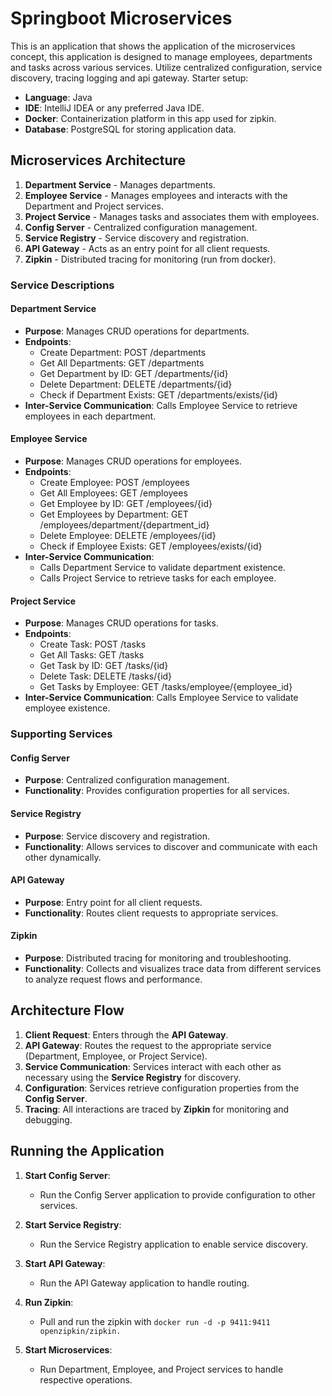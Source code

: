 # Springboot Microservices
This is an application that shows the application of the microservices concept, this application is designed to manage employees, departments and tasks across various services. Utilize centralized configuration, service discovery, tracing logging and api gateway.
Starter setup:
- **Language**: Java
- **IDE**: IntelliJ IDEA or any preferred Java IDE.
- **Docker**: Containerization platform in this app used for zipkin.
- **Database**: PostgreSQL for storing application data.

## Microservices Architecture

1. **Department Service** - Manages departments.
2. **Employee Service** - Manages employees and interacts with the Department and Project services.
3. **Project Service** - Manages tasks and associates them with employees.
4. **Config Server** - Centralized configuration management.
5. **Service Registry** - Service discovery and registration.
6. **API Gateway** - Acts as an entry point for all client requests.
7. **Zipkin** - Distributed tracing for monitoring (run from docker).

### Service Descriptions

#### Department Service

- **Purpose**: Manages CRUD operations for departments.
- **Endpoints**:
  - Create Department: POST /departments
  - Get All Departments: GET /departments
  - Get Department by ID: GET /departments/{id}
  - Delete Department: DELETE /departments/{id}
  - Check if Department Exists: GET /departments/exists/{id}
- **Inter-Service Communication**: Calls Employee Service to retrieve employees in each department.

#### Employee Service

- **Purpose**: Manages CRUD operations for employees.
- **Endpoints**:
  - Create Employee: POST /employees
  - Get All Employees: GET /employees
  - Get Employee by ID: GET /employees/{id}
  - Get Employees by Department: GET /employees/department/{department_id}
  - Delete Employee: DELETE /employees/{id}
  - Check if Employee Exists: GET /employees/exists/{id}
- **Inter-Service Communication**: 
  - Calls Department Service to validate department existence.
  - Calls Project Service to retrieve tasks for each employee.

#### Project Service

- **Purpose**: Manages CRUD operations for tasks.
- **Endpoints**:
  - Create Task: POST /tasks
  - Get All Tasks: GET /tasks
  - Get Task by ID: GET /tasks/{id}
  - Delete Task: DELETE /tasks/{id}
  - Get Tasks by Employee: GET /tasks/employee/{employee_id}
- **Inter-Service Communication**: Calls Employee Service to validate employee existence.

### Supporting Services

#### Config Server

- **Purpose**: Centralized configuration management.
- **Functionality**: Provides configuration properties for all services.

#### Service Registry

- **Purpose**: Service discovery and registration.
- **Functionality**: Allows services to discover and communicate with each other dynamically.

#### API Gateway

- **Purpose**: Entry point for all client requests.
- **Functionality**: Routes client requests to appropriate services.

#### Zipkin

- **Purpose**: Distributed tracing for monitoring and troubleshooting.
- **Functionality**: Collects and visualizes trace data from different services to analyze request flows and performance.


## Architecture Flow

1. **Client Request**: Enters through the **API Gateway**.
2. **API Gateway**: Routes the request to the appropriate service (Department, Employee, or Project Service).
3. **Service Communication**: Services interact with each other as necessary using the **Service Registry** for discovery.
4. **Configuration**: Services retrieve configuration properties from the **Config Server**.
5. **Tracing**: All interactions are traced by **Zipkin** for monitoring and debugging.


## Running the Application

1. **Start Config Server**:
   - Run the Config Server application to provide configuration to other services.

2. **Start Service Registry**:
   - Run the Service Registry application to enable service discovery.

3. **Start API Gateway**:
   - Run the API Gateway application to handle routing.

4. **Run Zipkin**:
   - Pull and run the zipkin with `docker run -d -p 9411:9411 openzipkin/zipkin.`

4. **Start Microservices**:
   - Run Department, Employee, and Project services to handle respective operations.


